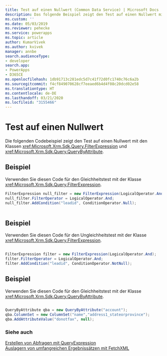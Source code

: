 ```yaml
---
title: Test auf einen Nullwert (Common Data Service) | Microsoft Docs
description: Das folgende Beispiel zeigt den Test auf einen Nullwert mit den FilterExpression- und QueryByAttribute-Klassen.
ms.custom: ''
ms.date: 05/03/2019
ms.reviewer: pehecke
ms.service: powerapps
ms.topic: article
author: KumarVivek
ms.author: kvivek
manager: annbe
search.audienceType:
- developer
search.app:
- PowerApps
- D365CE
ms.openlocfilehash: 1db91713c281edc5d7c41f72d0fc1740c76c6a2b
ms.sourcegitcommit: f4cf849070628cf7eeaed6b4d4f08c20dcd02e58
ms.translationtype: HT
ms.contentlocale: de-DE
ms.lasthandoff: 03/21/2020
ms.locfileid: "3155466"
---
```

# <a name="test-for-a-null-value"></a>Test auf einen Nullwert

Die folgenden Codebeispiel zeigt den Test auf einen Nullwert mit den Klassen <xref:Microsoft.Xrm.Sdk.Query.FilterExpression> und <xref:Microsoft.Xrm.Sdk.Query.QueryByAttribute>.  
  
## <a name="example"></a>Beispiel  
 Verwenden Sie diesen Code für den Gleichheitstest mit der Klasse <xref:Microsoft.Xrm.Sdk.Query.FilterExpression>.  
  
```csharp  
FilterExpression null_filter = new FilterExpression(LogicalOperator.And);   
null_filter.FilterOperator = LogicalOperator.And;   
null_filter.AddCondition("leadid", ConditionOperator.Null);  
  
```  
  
## <a name="example"></a>Beispiel  
 Verwenden Sie diesen Code für den Ungleichheitstest mit der Klasse <xref:Microsoft.Xrm.Sdk.Query.FilterExpression>.  
  
```csharp  
  
FilterExpression filter = new FilterExpression(LogicalOperator.And);   
filter.FilterOperator = LogicalOperator.And;   
filter.AddCondition("leadid", ConditionOperator.NotNull);  
```  
  
## <a name="example"></a>Beispiel  
 Verwenden Sie diesen Code für den Gleichheitstest mit der Klasse <xref:Microsoft.Xrm.Sdk.Query.QueryByAttribute>.  
  
```csharp  
  
QueryByAttribute qba = new QueryByAttribute("account");   
qba.ColumnSet = new ColumnSet("name","address1_stateorprovince");   
qba.AddAttributeValue("donotfax", null);  
```  
  
### <a name="see-also"></a>Siehe auch  
 [Erstellen von Abfragen mit QueryExpression](build-queries-with-queryexpression.md)   
 [Auslagern von umfangreichen Ergebnissätzen mit FetchXML](page-large-result-sets-with-fetchxml.md)
